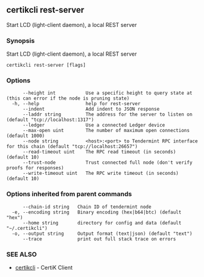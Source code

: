 ## certikcli rest-server

Start LCD (light-client daemon), a local REST server

### Synopsis

Start LCD (light-client daemon), a local REST server

```
certikcli rest-server [flags]
```

### Options

```
      --height int           Use a specific height to query state at (this can error if the node is pruning state)
  -h, --help                 help for rest-server
      --indent               Add indent to JSON response
      --laddr string         The address for the server to listen on (default "tcp://localhost:1317")
      --ledger               Use a connected Ledger device
      --max-open uint        The number of maximum open connections (default 1000)
      --node string          <host>:<port> to Tendermint RPC interface for this chain (default "tcp://localhost:26657")
      --read-timeout uint    The RPC read timeout (in seconds) (default 10)
      --trust-node           Trust connected full node (don't verify proofs for responses)
      --write-timeout uint   The RPC write timeout (in seconds) (default 10)
```

### Options inherited from parent commands

```
      --chain-id string   Chain ID of tendermint node
  -e, --encoding string   Binary encoding (hex|b64|btc) (default "hex")
      --home string       directory for config and data (default "~/.certikcli")
  -o, --output string     Output format (text|json) (default "text")
      --trace             print out full stack trace on errors
```

### SEE ALSO

* [certikcli](certikcli.md)	 - CertiK Client


